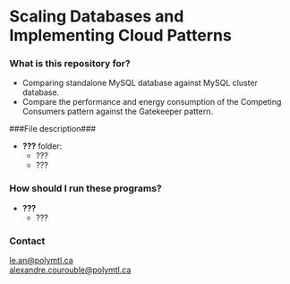 # Scaling Databases and Implementing Cloud Patterns #

### What is this repository for? ###

- Comparing standalone MySQL database against MySQL cluster database. 
- Compare the performance and energy consumption of the Competing Consumers pattern against the Gatekeeper pattern.

###File description###
- **???** folder: 
	- ???
	- ???

### How should I run these programs? ###
- **???**
	- ???
	
### Contact ###

le.an@polymtl.ca  
alexandre.courouble@polymtl.ca  
